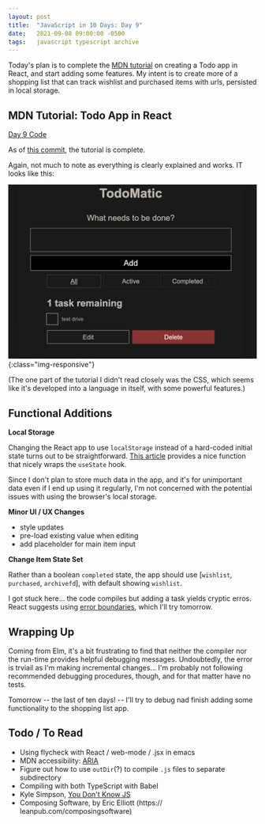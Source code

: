 ```yaml
---
layout: post
title:  "JavaScript in 10 Days: Day 9"
date:   2021-09-08 09:00:00 -0500
tags:   javascript typescript archive
---
```


Today's plan is to complete the [MDN tutorial](https://developer.mozilla.org/en-US/docs/Learn/Tools_and_testing/Client-side_JavaScript_frameworks/React_getting_started) on creating a Todo app in React, and start adding some features. My intent is to create more of a shopping list that can track wishlist and purchased items with urls, persisted in local storage. 

## MDN Tutorial: Todo App in React

[Day 9 Code](https://github.com/tkuriyama/learn-js/tree/master/moz-todo-react)

As of [this commit](https://github.com/tkuriyama/learn-js/commit/26d312370f63db95e52f3ea5342c9d170484d3b9), the tutorial is complete.

Again, not much to note as everything is clearly explained and works. IT looks like this:

![Todo App](/assets/img/mdn_todo_list.png){:class="img-responsive"}

(The one part of the tutorial I didn't read closely was the CSS, which seems like it's developed into a language in itself, with some powerful features.)


## Functional Additions

**Local Storage**


Changing the React app to use `localStorage` instead of a hard-coded initial state turns out to be straightforward. [This article](https://usehooks.com/useLocalStorage/) provides a nice function that nicely wraps the `useState` hook.

Since I don't plan to store much data in the app, and it's for unimportant data even if I end up using it regularly, I'm not concerned with the potential issues with using the browser's local storage.

**Minor UI / UX Changes**

- style updates
- pre-load existing value when editing
- add placeholder for main item input

**Change Item State Set**

Rather than a boolean `completed` state, the app should use [`wishlist`, `purchased`, `archivefd`], with default showing `wishlist`.

I got stuck here... the code compiles but adding a task yields cryptic erros. React suggests using [error boundaries](https://reactjs.org/docs/error-boundaries.html), which I'll try tomorrow.


## Wrapping Up

Coming from Elm, it's a bit frustrating to find that neither the compiler nor the run-time provides helpful debugging messages. Undoubtedly, the error is trviail as I'm making incremental changes... I'm probably not following recommended debugging procedures, though, and for that matter have no tests. 

Tomorrow -- the last of ten days! -- I'll try to debug nad finish adding some functionality to the shopping list app.


## Todo / To Read

- Using flycheck with React / web-mode / .jsx in emacs
- MDN accessibility: [ARIA](https://developer.mozilla.org/en-US/docs/Web/Accessibility/ARIA)
- Figure out how to use `outDir`(?) to compile `.js` files to separate subdirectory
- Compiling with both TypeScript with Babel
- Kyle Simpson, [You Don't Know JS](https://github.com/getify/You-Dont-Know-JS/tree/1st-ed)
- Composing Software, by Eric Elliott (https:// leanpub.com/composingsoftware)
